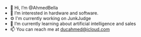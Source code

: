 - 👋 Hi, I’m @AhmedBella
- 👀 I’m interested in hardware and software.  
- ⚙️ I'm currently working on JunkJudge
- 🌱 I’m currently learning about artificial intelligence and sales
- 📫 You can reach me at ducahmed@icloud.com
